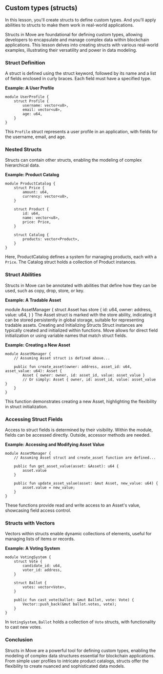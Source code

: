 ## Custom types (structs)

In this lesson, you'll create structs to define custom types. And you'll apply abilities to structs to make them work in real-world applications.

Structs in Move are foundational for defining custom types, allowing developers to encapsulate and manage complex data within blockchain applications. This lesson delves into creating structs with various real-world examples, illustrating their versatility and power in data modeling.

### Struct Definition

A struct is defined using the struct keyword, followed by its name and a list of fields enclosed in curly braces. Each field must have a specified type.

**Example: A User Profile**

```
module UserProfile {
    struct Profile {
        username: vector<u8>,
        email: vector<u8>,
        age: u64,
    }
}
```

This `Profile` struct represents a user profile in an application, with fields for the username, email, and age.

### Nested Structs

Structs can contain other structs, enabling the modeling of complex hierarchical data.

**Example: Product Catalog**

```
module ProductCatalog {
    struct Price {
        amount: u64,
        currency: vector<u8>,
    }
​
    struct Product {
        id: u64,
        name: vector<u8>,
        price: Price,
    }
​
    struct Catalog {
        products: vector<Product>,
    }
}
```

Here, ProductCatalog defines a system for managing products, each with a `Price`. The Catalog struct holds a collection of Product instances.

### Struct Abilities

Structs in Move can be annotated with abilities that define how they can be used, such as copy, drop, store, or key.

**Example: A Tradable Asset**

module AssetManager {
    struct Asset has store {
        id: u64,
        owner: address,
        value: u64,
    }
}
The Asset struct is marked with the store ability, indicating it can be stored persistently in global storage, suitable for representing tradable assets.
Creating and Initializing Structs
Struct instances are typically created and initialized within functions. Move allows for direct field initialization or using variable names that match struct fields.

**Example: Creating a New Asset**

```
module AssetManager {
    // Assuming Asset struct is defined above...
​
    public fun create_asset(owner: address, asset_id: u64, asset_value: u64): Asset {
        Asset { owner: owner, id: asset_id, value: asset_value }
        // Or simply: Asset { owner, id: asset_id, value: asset_value }
    }
}
```

This function demonstrates creating a new Asset, highlighting the flexibility in struct initialization.

### Accessing Struct Fields

Access to struct fields is determined by their visibility. Within the module, fields can be accessed directly. Outside, accessor methods are needed.

**Example: Accessing and Modifying Asset Value**

```
module AssetManager {
    // Assuming Asset struct and create_asset function are defined...

    public fun get_asset_value(asset: &Asset): u64 {
        asset.value
    }

    public fun update_asset_value(asset: &mut Asset, new_value: u64) {
        asset.value = new_value;
    }
}
```

These functions provide read and write access to an Asset's value, showcasing field access control.

### Structs with Vectors

Vectors within structs enable dynamic collections of elements, useful for managing lists of items or records.

**Example: A Voting System**

```
module VotingSystem {
    struct Vote {
        candidate_id: u64,
        voter_id: address,
    }

    struct Ballot {
        votes: vector<Vote>,
    }

    public fun cast_vote(ballot: &mut Ballot, vote: Vote) {
        Vector::push_back(&mut ballot.votes, vote);
    }
}
```

In `VotingSystem`, `Ballot` holds a collection of `Vote` structs, with functionality to cast new votes.

### Conclusion

Structs in Move are a powerful tool for defining custom types, enabling the modeling of complex data structures essential for blockchain applications. From simple user profiles to intricate product catalogs, structs offer the flexibility to create nuanced and sophisticated data models.